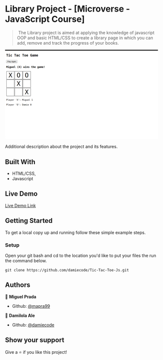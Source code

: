# Library Project - [Microverse - JavaScript Course]

> ​ The Library project is aimed at applying the knowledge of javascript OOP and basic HTML/CSS to create a library page in which you can add, remove and track the progress of your books. ​

![screenshot](TicTacToe.png )

Additional description about the project and its features.

## Built With

- HTML/CSS,
- Javascript

## Live Demo

[Live Demo Link](https://rawcdn.githack.com/damiecode/Tic-Tac-Toe-Js/feature/Tic-Tac-Toe/index.html )


## Getting Started

To get a local copy up and running follow these simple example steps.

### Setup

Open your git bash and cd to the location you'd like to put your files the run the command below.

```console
git clone https://github.com/damiecode/Tic-Tac-Toe-Js.git
```

## Authors

👤 **Miguel Prada**

- Github: [@mapra99](https://github.com/mapra99)

👤 **Damilola Ale**

- Github: [@damiecode](https://github.com/damiecode)


## Show your support

Give a ⭐️ if you like this project!
